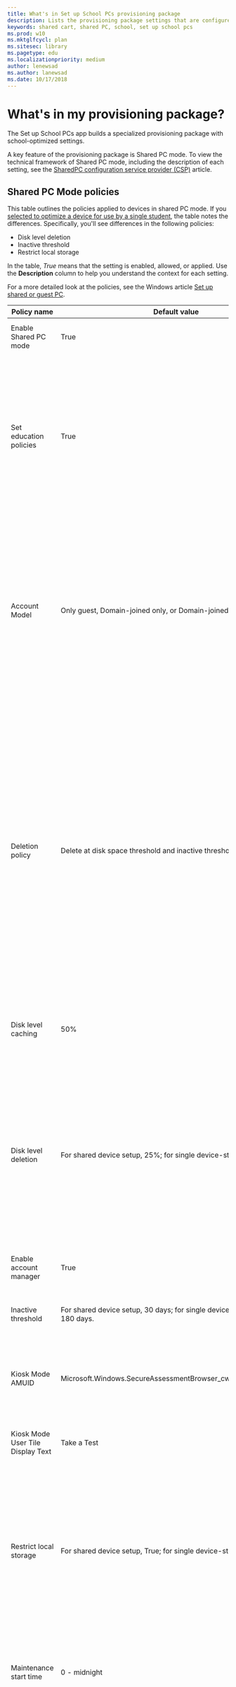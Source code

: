```yaml
---  
title: What's in Set up School PCs provisioning package  
description: Lists the provisioning package settings that are configured in the Set up School PCs app.  
keywords: shared cart, shared PC, school, set up school pcs  
ms.prod: w10  
ms.mktglfcycl: plan  
ms.sitesec: library  
ms.pagetype: edu  
ms.localizationpriority: medium  
author: lenewsad  
ms.author: lanewsad  
ms.date: 10/17/2018  
---  
```


# What's in my provisioning package?
The Set up School PCs app builds a specialized provisioning package with school-optimized settings. 

A key feature of the provisioning package is Shared PC mode. To view the technical framework of Shared PC mode, including the description of each setting, see the [SharedPC configuration service provider (CSP)](https://msdn.microsoft.com/library/windows/hardware/mt723294%28v=vs.85%29.aspx) article. 

## Shared PC Mode policies
This table outlines the policies applied to devices in shared PC mode. If you [selected to optimize a device for use by a single student](set-up-school-pcs-shared-pc-mode.md#optimize-device-for-use-by-a-single-student), the table notes the differences. Specifically, you'll see differences in the following policies:
* Disk level deletion
* Inactive threshold
* Restrict local storage

In the table, *True* means that the setting is enabled, allowed, or applied. Use the **Description** column to help you understand the context for each setting.

For a more detailed look at the policies, see the Windows article [Set up shared or guest PC](https://docs.microsoft.com/windows/configuration/set-up-shared-or-guest-pc#policies-set-by-shared-pc-mode).

|Policy name|Default value|Description|  
|---------|---------|---------|  
|Enable Shared PC mode|True| Configures the PCs so they are in shared PC mode.|  
|Set education policies    | True      | School-optimized settings are applied to the PCs so that they are appropriate for an educational environment. To see all recommended and enabled policies, see [Windows 10 configuration recommendation for education customers](https://docs.microsoft.com/education/windows/configure-windows-for-education).       |  
|Account Model| Only guest, Domain-joined only, or Domain-joined and guest  |Controls how users can sign in on the PC. Configurable from the Set up School PCs app. Choosing domain-joined will enable any user in the domain to sign in. Specifying the guest option will add the Guest option to the sign-in screen and enable anonymous guest access to the PC. |  
|Deletion policy  |   Delete at disk space threshold and inactive threshold     | Delete at disk space threshold will start deleting accounts when available disk space falls below the threshold you set for disk level deletion. It will stop deleting accounts when the available disk space reaches the threshold you set for disk level caching. Accounts are deleted in order of oldest accessed to most recently accessed. Also deletes accounts if they have not signed in within the number of days specified by inactive threshold policy.        |  
|Disk level caching  |   50%     | Sets 50% of total disk space to be used as the disk space threshold for account caching.       |  
|Disk level deletion    |   For shared device setup, 25%; for single device-student setup, 0%.   |  When your devices are optimized for shared use across multiple PCs, this policy sets 25% of total disk space to be used as the disk space threshold for account caching. When your devices are optimized for use by a single student, this policy sets the value to 0% and does not delete accounts.   |  
|Enable account manager    |  True      |  Enables automatic account management.       |  
|Inactive threshold| For shared device setup, 30 days; for single device-student setup, 180 days.| After 30 or 180 days, respectively, if an account has not signed in, it will be deleted.
|Kiosk Mode AMUID   | Microsoft.Windows.SecureAssessmentBrowser_cw5n1h2txyewy!App  | Configures the kiosk account on student devices to only run the Take a Test secure assessment browser.    |  
|Kiosk Mode User Tile Display Text | Take a Test | Displays "Take a Test" as the name of the kiosk account on student devices.     |  
|Restrict local storage    |   For shared device setup, True; for single device-student setup, False.     |   When devices are optimized for shared use across multiple PCs, this policy forces students to save to the cloud to prevent data loss. When your devices are optimized for use by a single student, this policy does not prevent students from saving on the PCs local hard drive.  |  
|Maintenance start time     | 0 - midnight       | The maintenance start time when automatic maintenance tasks, such as Windows Update, run on student devices.  |  
|Max page file size in MB| 1024| Sets the maximum size of the paging file to 1024 MB. Applies only to systems with less than 32-GB storage and at least 3 GB of RAM.|  
|Set power policies     |  True      |  Prevents users from changing power settings and turns off hibernate. Also overrides all power state transitions to sleep, such as lid close.       |  
|Sign in on resume   |  True     | Requires the device user to sign in with a password when the PC wakes from sleep.        |  
|Sleep timeout    |  3600 seconds      | Specifies the maximum idle time before the PC should sleep. If you don't set sleep timeout, the default time, 3600 seconds (1 hour), is applied.    |  

## MDM and local group policies 
This section lists only the MDM and local group policies that are configured uniquely for the Set up School PCs app.     

For a more detailed look of each policy listed, see [Policy CSP](https://docs.microsoft.com/windows/client-management/mdm/policy-configuration-service-provider) in the Windows IT Pro Center documentation.  


|Policy name  |Default value |Description |
|---------|---------|---------|
|Authority|User-defined  | Authenticates the admin user. Value is set automatically when signed in to Azure AD.
|BPRT|User-defined| Value is set automatically when signed in to Azure AD. Allows you to create the provisioning package. |
|WLAN Setting| XML is generated from the Wi-Fi profile in the Set up School PCs app.| Configures settings for wireless connectivity.| 
|Hide OOBE for desktop| True | Hides the interactive OOBE flow for Windows 10.|
|Download Mode|1 - HTTP blended with peering behind the same NAT|Specifies the download method that Delivery Optimization can use in downloads of Windows Updates, Apps, and App updates|
|Select when Preview Builds and Feature Updates are received | 32 - Semi-annual Channel. Device gets feature updates from Semi-annual Channel| Specifies how frequently devices receive preview builds and feature updates.|  
|Allow auto update   | 4 - Auto-installs and restarts without device-user control    |  When an auto update is available, it auto-installs and restarts the device without any input or action from the device user.|
|Configure automatic updates  | 3 - Set to install at 3am    |  Scheduled time to install updates.|
|Update power policy for cart restarts   | 1 - Configured| Skips all restart checks to ensure that the reboot will happen at the scheduled install time. |  
|Select when Preview Builds and Feature Updates are received   | 365 days | Defers Feature Updates for the specified number of days. When not specified, defaults to 365 days.|  
|Allow all trusted apps |   Disabled      | Prevents untrusted apps from being installed to device        |
|Allow developer unlock  |   Disabled     | Students cannot unlock the PC and use it in developer mode          |
|Allow Cortana | Disabled | Cortana is not allowed on the device.
|Allow manual MDM unenrollment   | Disabled          |   Students cannot remove the mobile device manager from their device.     |
|Settings page visibility|Enabled |Specific pages in the System Settings app are not visible or accessible to students.|
|Allow add provisioning package  |  Disabled         | Students cannot add and upload new provisioning packages to their device.        |
|Allow remove provisioning package   | Disabled       | Students cannot remove packages that you've uploaded to their device, including the Set up School PCs app        |
|Start Layout|Enabled |Lets you specify the Start layout for users and prevents them from changing the configuration.|
|Import Edge Assets| Enabled| Import Microsoft Edge assets, such as PNG and JPG files, for secondary tiles on the Start layout. Tiles will appear as weblinks and will be tied to the relevant image asset files.|  
|Allow pinned folder downloads|1 - The shortcut is visible and disables the setting in the Settings app |Makes the Downloads shortcut on the Start menu visible to students.|
|Allow pinned folder File Explorer|1 - The shortcut is visible and disables the setting in the Settings app |Makes the File Explorer shortcut on the Start menu visible to students.|
|Personalization  |     Deploy lock screen image  | Set to the image you picked when you customized the lock screen during device setup. If you didn't customize the image, the computer will show the default.     | Deploys a jpg, jpeg, or png image to be used as lock screen image on the device.
|Personalization| Lock screen image URL| Image filename| You can specify a jpg, jpeg, or png image to be used as the device lock screen image. This setting can take an http or https URL to a remote image to be downloaded, or a file URLto an existing local image. 
|Update|Active hours end    | 5 PM       | There will be no update reboots before this time.        |
|Update|Active hours start     |  7 AM     |  There will be no update reboots after this time.      |    
|Updates Windows    |  Nightly       |  Sets Windows to update on a nightly basis.       |  

## Apps uninstalled from Windows 10 devices
Set up School PCs app uses the Universal app uninstall policy. This policy identifies default apps that are not relevant to the classroom experience, and uninstalls them from each device.  The following table lists all apps uninstalled from Windows 10 devices.  


|App name |Application User Model ID |
|---------|---------|
|3D Builder | Microsoft.3DBuilder_8wekyb3d8bbwe | 
|Bing Weather  | Microsoft.BingWeather_8wekyb3d8bbwe  | 
|Desktop App Installer|Microsoft.DesktopAppInstaller_8wekyb3d8bbwe|
|Get Started | Microsoft.Getstarted_8wekyb3d8bbw |  
|Messaging|Microsoft.Messaging_8wekyb3d8bbwe  
|Microsoft Office Hub| Microsoft.MicrosoftOfficeHub_8wekyb3d8bbwe |  
|Microsoft Solitaire Collection | Microsoft.MicrosoftSolitaireCollection_8wekyb3d8bbwe |   
|One Connect|Microsoft.OneConnect_8wekyb3d8bbwe|
|Paid Wi-Fi & Cellular   | Microsoft.OneConnect_8wekyb3d8bbwe | 
|Feedback Hub   |  Microsoft.WindowsFeedbackHub_8wekyb3d8bbwe  |    
|Xbox | Microsoft.XboxApp_8wekyb3d8bbwe |  
|Mail/Calendar | microsoft.windowscommunicationsapps_8wekyb3d8bbwe|  

## Apps installed on Windows 10 devices  
Set up School PCs uses the Universal app install policy to install school-relevant apps on  all Windows 10 devices. Apps that are installed include:
* OneDrive
* OneNote
* Sway   

## Provisioning time estimates
The time it takes to install a package on a device depends on the:  

* Strength of network connection 
* Number of policies and apps within the package
* Additional configurations made to the device  

Review the table below to estimate your expected provisioning time. A package that only applies Set Up School PC's default configurations will provision the fastest. A package that removes pre-installed apps, through CleanPC, will take much longer to provision.

|Configurations |Connection type |Estimated provisioning time |
|---------|---------|---------|
|Default settings only    |  Wi-Fi      |  3 to 5 minutes      |
|Default settings + apps    |   Wi-Fi       | 10 to 15 minutes        |
|Default settings + remove pre-installed apps (CleanPC)    |  Wi-Fi        |  60 minutes     |
|Default settings + other settings (Not CleanPC)    |  Wi-Fi        |  5 minutes       |  

## Next steps  
Learn more about setting up devices with the Set up School PCs app.  
* [Azure AD Join with Set up School PCs](set-up-school-pcs-azure-ad-join.md)
* [Shared PC mode for schools](set-up-school-pcs-shared-pc-mode.md)
* [Set up School PCs technical reference](set-up-school-pcs-technical.md)
* [Set up Windows 10 devices for education](set-up-windows-10.md) 

When you're ready to create and apply your provisioning package, see [Use Set up School PCs app](use-set-up-school-pcs-app.md).





